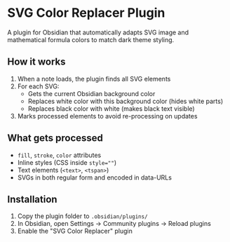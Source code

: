 # SVG Color Replacer Plugin

A plugin for Obsidian that automatically adapts SVG image and mathematical formula colors to match dark theme styling.

## How it works

1. When a note loads, the plugin finds all SVG elements
2. For each SVG:
	- Gets the current Obsidian background color
	- Replaces white color with this background color (hides white parts)
	- Replaces black color with white (makes black text visible)
3. Marks processed elements to avoid re-processing on updates

## What gets processed

- `fill`, `stroke`, `color` attributes
- Inline styles (CSS inside `style=""`)
- Text elements (`<text>`, `<tspan>`)
- SVGs in both regular form and encoded in data-URLs

## Installation

1. Copy the plugin folder to `.obsidian/plugins/`
2. In Obsidian, open Settings → Community plugins → Reload plugins
3. Enable the "SVG Color Replacer" plugin


